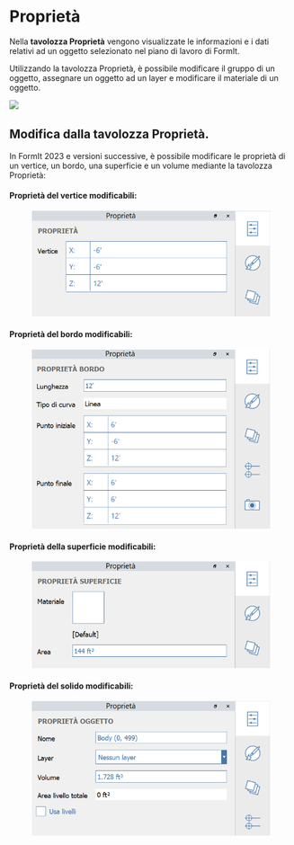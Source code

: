 # Proprietà

Nella **tavolozza Proprietà** vengono visualizzate le informazioni e i dati relativi ad un oggetto selezionato nel piano di lavoro di FormIt.

Utilizzando la tavolozza Proprietà, è possibile modificare il gruppo di un oggetto, assegnare un oggetto ad un layer e modificare il materiale di un oggetto.

![](../.gitbook/assets/properties\_palette.png)

## Modifica dalla tavolozza Proprietà.

In FormIt 2023 e versioni successive, è possibile modificare le proprietà di un vertice, un bordo, una superficie e un volume mediante la tavolozza Proprietà:

#### Proprietà del vertice modificabili:

<figure><img src="../.gitbook/assets/EditVertex.png" alt=""><figcaption></figcaption></figure>

#### Proprietà del bordo modificabili:

<figure><img src="../.gitbook/assets/EditEdge.png" alt=""><figcaption></figcaption></figure>

#### Proprietà della superficie modificabili:

<figure><img src="../.gitbook/assets/EditFace (1).png" alt=""><figcaption></figcaption></figure>

#### Proprietà del solido modificabili:

<figure><img src="../.gitbook/assets/image (13).png" alt=""><figcaption></figcaption></figure>
